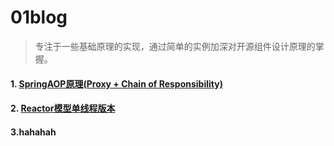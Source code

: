# 01blog
> 专注于一些基础原理的实现，通过简单的实例加深对开源组件设计原理的掌握。

#### 1. [SpringAOP原理(Proxy + Chain of Responsibility)](https://github.com/TopGunViper/01blog/tree/master/src/main/java/edu/ouc/chain)
#### 2. [Reactor模型单线程版本](https://github.com/TopGunViper/01blog/tree/feature_reactor_singleThreadVersion/src/main/java/edu/ouc/reactor)
#### 3.hahahah
